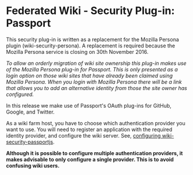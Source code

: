 # Federated Wiki - Security Plug-in: Passport

This security plug-in is written as a replacement for the Mozilla Persona plugin (wiki-security-persona). A replacement is required because the Mozilla Persona service is closing on 30th November 2016.

*To allow an orderly migration of wiki site ownership this plug-in makes use of the Mozilla Persona plug-in for Passport. This is only presented as a login option on those wiki sites that have already been claimed using Mozilla Persona. When you login with Mozilla Persona there will be a link that allows you to add an alternative identity from those the site owner has configured.*

In this release we make use of Passport's OAuth plug-ins for GitHub, Google, and Twitter. 

As a wiki farm host, you have to choose which authentication provider you want to use. You will need to register an application with the required identity provider, and configure the wiki server. See, [configuring wiki-security-passportjs](./docs/configuration.md). 

**Although it is possible to configure multiple authentication providers, it makes advisable to only configure a single provider. This is to avoid confusing wiki users.**
